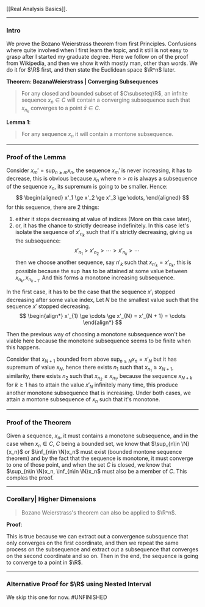 [[Real Analysis Basics]]. 

----
### **Intro**

We prove the Bozano Weierstrass theorem from first Principles. Confusions where quite involved when I first learn the topic, and it still is not easy to grasp after I started my graduate degree. Here we follow on of the proof from Wikipedia, and then we show it with mostly man, other than words. We do it for $\R$ first, and then state the Euclidean space $\R^n$ later. 

**Theorem: BozanaWeierstrass | Converging Subsequences**
> For any closed and bounded subset of $C\subseteq\R$, an infnite sequence $x_n\in C$ will contain a converging subsequence such that $x_{n_k}$ converges to a point $\bar x \in C$. 

**Lemma 1**: 
> For any sequence $x_n$ it will contain a montone subsequence. 

---
### **Proof of the Lemma**

Consider $x_m' = \sup_{n \ge m} x_{n}$, the sequence $x_m'$ is never increasing, it has to decrease, this is obvious because $x_n$ where $n > m$ is always a subsequence of the sequence $x_n$, its supremum is going to be smaller. Hence: 
$$
\begin{aligned}
    x'_1 \ge x'_2 \ge x'_3 \ge \cdots, 
\end{aligned}
$$
for this sequence, there are 2 things: 
1. either it stops decreasing at value of indices (More on this case later), 
2. or, it has the chance to strictly decrease indefinitely. In this case let's isolate the sequence of $x'_{n_k}$ such that it's strictly decreasing, giving us the subsequence: 
    $$
        x'_{n_1} > x'_{n_2} > \cdots > x'_{n_k} > \cdots
    $$
    then we choose another sequence, say $n'_k$ such that $x_{n'_k} = x'_{n_k}$, this is possible because the $\sup$ has to be attained at some value between $x_{n_{k}}, x_{n_{k - 1}}$. And this forms a monotone increasing subsequence. 

In the first case, it has to be the case that the sequence $x'_i$ stopped decreasing after some value index, Let $N$ be the smallest value such that the sequence $x'$ stopped decreasing. 
$$
\begin{align*}
   x'_{1} \ge \cdots \ge x'_{N} = x'_{N + 1} = \cdots 
\end{align*}
$$

Then the previous way of choosing a monotone subsequence won't be viable here because the monotone subsequence seems to be finite when this happens. 

Consider that $x_{N + 1}$ bounded from above $\sup_{n \ge N}x_n = x'_{N}$ but it has supremum of value $x_{N}$, hence there exists $n_1$ such that $x_{n_1} \ge x_{N + 1}$, similarity, there exists $n_2$ such that $x_{n_2} \ge x_{n_1}$, because the sequence $x_{N + k}$ for $k \ge 1$ has to attain the value $x'_N$ infinitely many time, this produce another monotone subsequence that is increasing. Under both cases, we attain a montone subsequence of $x_n$ such that it's monotone. 


---
### **Proof of the Theorem**

Given a sequence, $x_n$, it must contains a monotone subsequence, and in the case when $x_n \in C$, $C$ being a bounded set, we know that $\sup_{n\in \N}{x_n}$ or $\inf_{n\in \N}x_n$ must exist (bounded montone sequence theorem) and by the fact that the sequence is monotone, it must converge to one of those point, and when the set $C$ is closed, we know that $\sup_{n\in \N}x_n, \inf_{n\in \N}x_n$ must also be a member of $C$. This comples the proof. 


---
### **Corollary| Higher Dimensions**

> Bozano Weierstrass's theorem can also be applied to $\R^n$. 

**Proof**: 

This is true because we can extract out a convergence subsquence that only converges on the first coordinate, and then we repeat the same process on the subsequence and extract out a subsequence that converges on the second coordinate and so on. Then in the end, the sequence is going to converge to a point in $\R$. 


---
### **Alternative Proof for $\R$ using Nested Interval**

We skip this one for now. #UNFINISHED 
